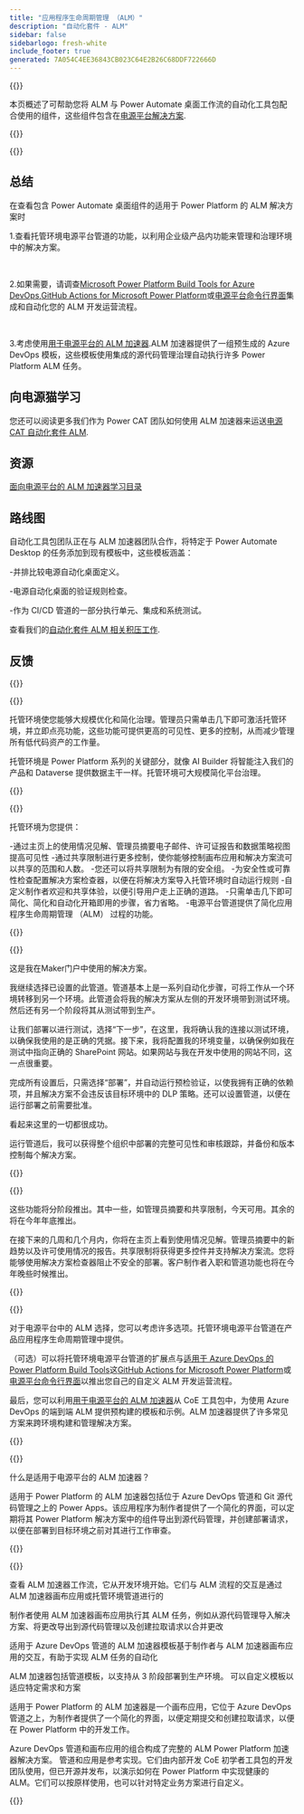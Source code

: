 ```yaml
---
title: "应用程序生命周期管理 （ALM）"
description: "自动化套件 - ALM"
sidebar: false
sidebarlogo: fresh-white
include_footer: true
generated: 7A054C4EE36843CB023C64E2B26C68DDF722666D
---
```


{{<slideStyles>}}

<div class="optional">

本页概述了可帮助您将 ALM 与 Power Automate 桌面工作流的自动化工具包配合使用的组件，这些组件包含在[电源平台解决方案](https://learn.microsoft.com/power-platform/alm/solution-concepts-alm).

</div>

{{<presentation slides="1,2,3,4,5,6,7">}}

<div class="optional">

{{<presentationStyles>}}

## 总结

在查看包含 Power Automate 桌面组件的适用于 Power Platform 的 ALM 解决方案时

1.查看托管环境电源平台管道的功能，以利用企业级产品内功能来管理和治理环境中的解决方案。

<br/>

2.如果需要，请调查[Microsoft Power Platform Build Tools for Azure DevOps](https://learn.microsoft.com/power-platform/alm/devops-build-tools),[GitHub Actions for Microsoft Power Platform](https://learn.microsoft.com/power-platform/alm/devops-github-actions)或[电源平台命令行界面](https://learn.microsoft.com/power-platform/developer/cli/introduction)集成和自动化您的 ALM 开发运营流程。

<br/>

3.考虑使用[用于电源平台的 ALM 加速器](https://learn.microsoft.com/power-platform/guidance/coe/almacceleratorpowerplatform-components).ALM 加速器提供了一组预生成的 Azure DevOps 模板，这些模板使用集成的源代码管理治理自动执行许多 Power Platform ALM 任务。

## 向电源猫学习

您还可以阅读更多我们作为 Power CAT 团队如何使用 ALM 加速器来运送[电源 CAT 自动化套件 ALM](/zh-hans/features/alm/powercat).

## 资源

[面向电源平台的 ALM 加速器学习目录](https://learn.microsoft.com/power-platform/guidance/coe/almacceleratorpowerplatform-learningcatalog)

## 路线图

自动化工具包团队正在与 ALM 加速器团队合作，将特定于 Power Automate Desktop 的任务添加到现有模板中，这些模板涵盖：

-并排比较电源自动化桌面定义。

-电源自动化桌面的验证规则检查。

-作为 CI/CD 管道的一部分执行单元、集成和系统测试。

查看我们的[自动化套件 ALM 相关积压工作](https://github.com/microsoft/powercat-automation-kit/issues?q=is%3Aissue+is%3Aopen+label%3Aalm).

## 反馈

{{<questions name="/content/zh-hans/features/alm.json" completed="感谢您提供反馈" showNavigationButtons="false" locale="zh-hans">}}

</div>

{{<slide  id="slide1" audio="features/alm/managed-environments-overview.mp3" description="Managed Environments Overview" image="features/alm/managed-environments-overview.svg" >}}

托管环境使您能够大规模优化和简化治理。管理员只需单击几下即可激活托管环境，并立即点亮功能，这些功能可提供更高的可见性、更多的控制，从而减少管理所有低代码资产的工作量。

托管环境是 Power Platform 系列的关键部分，就像 AI Builder 将智能注入我们的产品和 Dataverse 提供数据主干一样。托管环境可大规模简化平台治理。

{{</slide>}}

{{<slide  id="slide2" audio="features/alm/managed-environments-features.mp3" description="Managed Environments Features" image="features/alm/managed-environments-features.svg" >}}

托管环境为您提供：

-通过主页上的使用情况见解、管理员摘要电子邮件、许可证报告和数据策略视图提高可见性
-通过共享限制进行更多控制，使你能够控制画布应用和解决方案流可以共享的范围和人数。
-您还可以将共享限制为有限的安全组。
-为安全性或可靠性检查配置解决方案检查器，以便在将解决方案导入托管环境时自动运行规则
-自定义制作者欢迎和共享体验，以便引导用户走上正确的道路。
-只需单击几下即可简化、简化和自动化开箱即用的步骤，省力省略。
-电源平台管道提供了简化应用程序生命周期管理 （ALM） 过程的功能。

{{</slide>}}

{{<slide  id="slide3" cdnVideo="features/alm/managed-environments-power-platform-pipelines-demo.mp4" description="Power Platform Pipelines Demo" >}}

这是我在Maker门户中使用的解决方案。

我继续选择已设置的此管道。管道基本上是一系列自动化步骤，可将工作从一个环境转移到另一个环境。此管道会将我的解决方案从左侧的开发环境带到测试环境。然后还有另一个阶段将其从测试带到生产。

让我们部署以进行测试，选择“下一步”，在这里，我将确认我的连接以测试环境，以确保我使用的是正确的凭据。接下来，我将配置我的环境变量，以确保例如我在测试中指向正确的 SharePoint 网站。如果网站与我在开发中使用的网站不同，这一点很重要。

完成所有设置后，只需选择“部署”，并自动运行预检验证，以使我拥有正确的依赖项，并且解决方案不会违反该目标环境中的 DLP 策略。还可以设置管道，以便在运行部署之前需要批准。

看起来这里的一切都很成功。

运行管道后，我可以获得整个组织中部署的完整可见性和审核跟踪，并备份和版本控制每个解决方案。

{{</slide>}}

{{<slide  id="slide4" audio="features/alm/managed-environments-feature-availability.mp3?v=1" description="Managed Environments Availability" image="features/alm/managed-environments-feature-availability.svg?v=1" >}}

这些功能将分阶段推出。其中一些，如管理员摘要和共享限制，今天可用。其余的将在今年年底推出。

在接下来的几周和几个月内，你将在主页上看到使用情况见解。管理员摘要中的新趋势以及许可使用情况的报告。共享限制将获得更多控件并支持解决方案流。您将能够使用解决方案检查器阻止不安全的部署。客户制作者入职和管道功能也将在今年晚些时候推出。

{{</slide>}}

{{<slide  id="slide5" audio="features/alm/pipeline-extensibility.mp3?v=1" description="Pipeline Extensibility" image="features/alm/pipeline-extensibility.svg?v=1" >}}

对于电源平台中的 ALM 选择，您可以考虑许多选项。托管环境电源平台管道在产品应用程序生命周期管理中提供。

（可选）可以将托管环境电源平台管道的扩展点与[适用于 Azure DevOps 的 Power Platform Build Tools](https://learn.microsoft.com/power-platform/alm/devops-build-tools)这[GitHub Actions for Microsoft Power Platform](https://learn.microsoft.com/power-platform/alm/devops-github-actions)或[电源平台命令行界面](https://learn.microsoft.com/en-us/power-platform/developer/cli/introduction)以推出您自己的自定义 ALM 开发运营流程。

最后，您可以利用[用于电源平台的 ALM 加速器](https://learn.microsoft.com/power-platform/guidance/coe/almacceleratorpowerplatform-learningcatalog)从 CoE 工具包中，为使用 Azure DevOps 的端到端 ALM 提供预构建的模板和示例。ALM 加速器提供了许多常见方案来跨环境构建和管理解决方案。

{{</slide>}}

{{<slide  id="slide6" audio="features/alm/alm-accelerator-for-power-platform-overview.mp3?v=1" description="ALM Accelerator for Power Platform Overview" image="features/alm/alm-accelerator-for-power-platform-overview.svg?v=1" >}}

什么是适用于电源平台的 ALM 加速器？

适用于 Power Platform 的 ALM 加速器包括位于 Azure DevOps 管道和 Git 源代码管理之上的 Power Apps。该应用程序为制作者提供了一个简化的界面，可以定期将其 Power Platform 解决方案中的组件导出到源代码管理，并创建部署请求，以便在部署到目标环境之前对其进行工作审查。

{{</slide>}}

{{<slide  id="slide7" audio="features/alm/alm-accelerator-for-power-platform-workflow.mp3?v=1" description="ALM Accelerator for Power Platform Workflow" image="features/alm/alm-accelerator-for-power-platform-workflow.svg?v=1" >}}

查看 ALM 加速器工作流，它从开发环境开始。它们与 ALM 流程的交互是通过 ALM 加速器画布应用或托管环境管道进行的

制作者使用 ALM 加速器画布应用执行其 ALM 任务，例如从源代码管理导入解决方案、将更改导出到源代码管理以及创建拉取请求以合并更改

适用于 Azure DevOps 管道的 ALM 加速器模板基于制作者与 ALM 加速器画布应用的交互，有助于实现 ALM 任务的自动化

ALM 加速器包括管道模板，以支持从 3 阶段部署到生产环境。
可以自定义模板以适应特定需求和方案

适用于 Power Platform 的 ALM 加速器是一个画布应用，它位于 Azure DevOps 管道之上，为制作者提供了一个简化的界面，以便定期提交和创建拉取请求，以便在 Power Platform 中的开发工作。

Azure DevOps 管道和画布应用的组合构成了完整的 ALM Power Platform 加速器解决方案。
管道和应用是参考实现。它们由内部开发 CoE 初学者工具包的开发团队使用，但已开源并发布，以演示如何在 Power Platform 中实现健康的 ALM。它们可以按原样使用，也可以针对特定业务方案进行自定义。

{{</slide>}}

